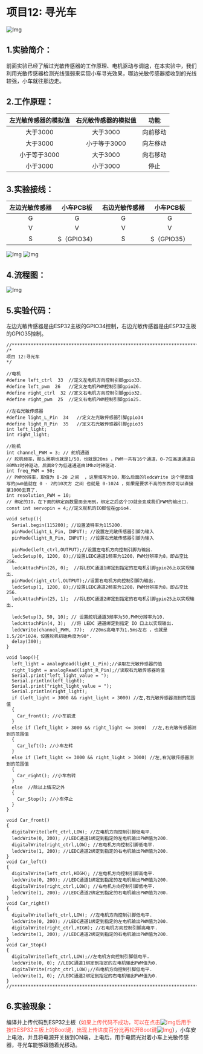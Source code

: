 # 项目12: 寻光车
![Img](/media/img-20230518083512.png)

## 1.实验简介：
前面实验已经了解过光敏传感器的工作原理、电机驱动与调速，在本实验中，我们利用光敏传感器检测光线强弱来实现小车寻光效果，哪边光敏传感器接收到的光线较强，小车就往那边走。

## 2.工作原理：
|左光敏传感器的模拟值|右光敏传感器的模拟值|功能|
| :--: | :--: | :--: |
|大于3000|大于3000|向前移动|
|大于3000|小于等于3000|向左移动|
|小于等于3000|大于3000|向右移动|
|小于3000|小于3000|停止|

## 3.实验接线：
|左边光敏传感器|小车PCB板|右边光敏传感器|小车PCB板|
| :--: | :--: | :--: | :--: |
| G| G| G | G |
| V | V | V | V |
| S |S（GPIO34）| S |S（GPIO35）|
![Img](/media/img-20230508101203.png)  ![Img](/media/img-20230508101729.png)
## 4.流程图：
![Img](/media/img-20230330134855.png)

## 5.实验代码：
左边光敏传感器是由ESP32主板的GPIO34控制，右边光敏传感器是由ESP32主板的GPIO35控制。

```
//*************************************************************************************
/*
项目 12:寻光车
*/ 

//电机
#define left_ctrl  33  //定义左电机方向控制引脚gpio33.
#define left_pwm  26   //定义左电机PWM控制引脚gpio26.
#define right_ctrl  32 //定义右电机方向控制引脚gpio32.
#define right_pwm  25  //定义右电机PWM控制引脚gpio25.

//左右光敏传感器
#define light_L_Pin  34   //定义左光敏传感器引脚gpio34
#define light_R_Pin  35   //定义右光敏传感器引脚gpio35
int left_light; 
int right_light;

//舵机
int channel_PWM = 3; // 舵机通道
// 舵机频率，那么周期也就是1/50，也就是20ms ，PWM一共有16个通道，0-7位高速通道由80Mhz时钟驱动，后面8个为低速通道由1Mhz时钟驱动.
int freq_PWM = 50;
// PWM分辨率，取值为 0-20 之间  ，这里填写为10，那么后面的ledcWrite 这个里面填写的pwm值就在 0 - 2的10次方 之间 也就是 0-1024 ，如果是要求不高的东西你可以直接拿1000去算了.
int resolution_PWM = 10;
// 绑定的IO，在下面的绑定函数里面会用到，绑定之后这个IO就会变成我们PWM的输出口.
const int servopin = 4;//定义舵机的IO脚位在gpio4.

void setup(){
  Serial.begin(115200); //设置波特率为115200.
  pinMode(light_L_Pin, INPUT); //设置左光敏传感器引脚为输入
  pinMode(light_R_Pin, INPUT); //设置右光敏传感器引脚为输入
  
  pinMode(left_ctrl,OUTPUT);//设置左电机方向控制引脚为输出.
  ledcSetup(0, 1200, 8);//设置LEDC通道1频率为1200，PWM分辨率为8，即占空比256.
  ledcAttachPin(26, 0);  //将LEDC通道1绑定到指定的左电机引脚gpio26上以实现输出.
  pinMode(right_ctrl,OUTPUT);//设置右电机方向控制引脚为输出.
  ledcSetup(1, 1200, 8);//设置LEDC通道2频率为1200，PWM分辨率为8，即占空比256.
  ledcAttachPin(25, 1);  //将LEDC通道2绑定到指定的右电机引脚gpio25上以实现输出.
  
  ledcSetup(3, 50, 10); // 设置舵机通道3频率为50,PWM分辨率为10.
  ledcAttachPin(4, 3);  //将 LEDC 通道绑定到指定 IO 口上以实现输出.
  ledcWrite(channel_PWM, 77);  //20ms高电平为1.5ms左右 ，也就是1.5/20*1024，设置舵机初始角度为90°.
  delay(300);
}

void loop(){
  left_light = analogRead(light_L_Pin);//读取左光敏传感器的值
  right_light = analogRead(light_R_Pin);//读取右光敏传感器的值
  Serial.print("left_light_value = ");
  Serial.println(left_light);
  Serial.print("right_light_value = ");
  Serial.println(right_light);
  if (left_light > 3000 && right_light > 3000) //左,右光敏传感器测到的范围值
  {  
    Car_front(); //小车前进
  } 
  else if (left_light > 3000 && right_light <= 3000)  //左,右光敏传感器测到的范围值
  {
    Car_left(); //小车左转
  } 
  else if (left_light <= 3000 && right_light > 3000) //左,右光敏传感器测到的范围值
  {
    Car_right(); //小车右转
  } 
  else  //除以上情况之外
  {
    Car_Stop(); //小车停止
  }
}

void Car_front()
{
  digitalWrite(left_ctrl,LOW); //左电机方向控制引脚低电平.
  ledcWrite(0, 200); //LEDC通道1绑定到指定的左电机输出PWM值为200.
  digitalWrite(right_ctrl,LOW); //右电机方向控制引脚低电平.
  ledcWrite(1, 200); //LEDC通道2绑定到指定的右电机输出PWM值为200.
}
void Car_left()
{
  digitalWrite(left_ctrl,HIGH); //左电机方向控制引脚高电平.
  ledcWrite(0, 200); //LEDC通道1绑定到指定的左电机输出PWM值为200.
  digitalWrite(right_ctrl,LOW); //右电机方向控制引脚低电平.
  ledcWrite(1, 200); //LEDC通道2绑定到指定的右电机输出PWM值为200.
}
void Car_right()
{
  digitalWrite(left_ctrl,LOW); //左电机方向控制引脚低电平.
  ledcWrite(0, 200); //LEDC通道1绑定到指定的左电机输出PWM值为200.
  digitalWrite(right_ctrl,HIGH); //右电机方向控制引脚高电平.
  ledcWrite(1, 200); //LEDC通道2绑定到指定的右电机输出PWM值为200.
}
void Car_Stop()
{
  digitalWrite(left_ctrl,LOW);//左电机方向控制引脚低电平.
  ledcWrite(0, 0); //LEDC通道1绑定到指定的左电机输出PWM值为0.
  digitalWrite(right_ctrl,LOW);//右电机方向控制引脚低电平.
  ledcWrite(1, 0); //LEDC通道2绑定到指定的右电机输出PWM值为0.
}
//*************************************************************************************
```
## 6.实验现象：
编译并上传代码到ESP32主板（<span style="color: rgb(255, 76, 65);">如果上传代码不成功，可以在点击![Img](/media/img-20230330092521.png)后用手按住ESP32主板上的Boot键，出现上传进度百分比再松开Boot键![Img](/media/img-20230331144331.png)</span>），小车安上电池，并且将电源开关拨到ON端，上电后，用手电筒光对着小车上光敏传感器，寻光车能够跟随着光移动。











